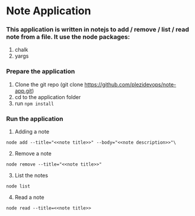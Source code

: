 # Note Application

### This application is written in notejs to add / remove / list / read note from a file. It use the node packages:

1. chalk
2. yargs

### Prepare the application

1. Clone the git repo (git clone https://github.com/plezidevops/note-app.git)
2. cd to the application folder
3. run `npm install`

### Run the application

1. Adding a note
```
node add --title="<<note title>>" --body="<<note description>>"\
```

2. Remove a note
```
node remove --title="<<note title>>"
```

3. List the notes
```
node list
```

4. Read a note
```
node read --title=<<note title>>
```